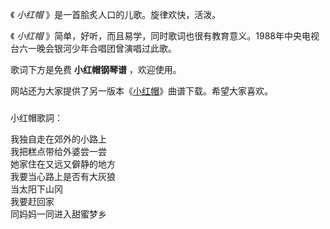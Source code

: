 

《 _小红帽_ 》是一首脍炙人口的儿歌。旋律欢快，活泼。  
  
《 _小红帽_ 》简单，好听，而且易学，同时歌词也很有教育意义。1988年中央电视台六一晚会银河少年合唱团曾演唱过此歌。  
  
歌词下方是免费 **小红帽钢琴谱** ，欢迎使用。  
  
网站还为大家提供了另一版本《[小红帽](Music-14-小红帽.html "小红帽")》曲谱下载。希望大家喜欢。

###  
小红帽歌詞：

我独自走在郊外的小路上  
我把糕点带给外婆尝一尝  
她家住在又远又僻静的地方  
我要当心路上是否有大灰狼  
当太阳下山冈  
我要赶回家  
同妈妈一同进入甜蜜梦乡

